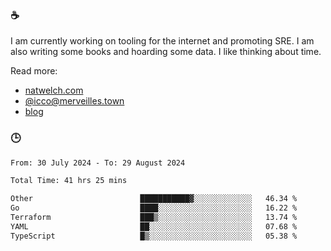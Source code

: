 ### ☕

I am currently working on tooling for the internet and promoting SRE. I am also writing some books and hoarding some data. I like thinking about time. 

Read more:

 - [natwelch.com](https://natwelch.com)
 - [@icco@merveilles.town](https://merveilles.town/@icco)
 - [blog](https://writing.natwelch.com)

### 🕒

<!--START_SECTION:waka-->

```txt
From: 30 July 2024 - To: 29 August 2024

Total Time: 41 hrs 25 mins

Other                        ███████████▓░░░░░░░░░░░░░   46.34 %
Go                           ████░░░░░░░░░░░░░░░░░░░░░   16.22 %
Terraform                    ███▒░░░░░░░░░░░░░░░░░░░░░   13.74 %
YAML                         ██░░░░░░░░░░░░░░░░░░░░░░░   07.68 %
TypeScript                   █▒░░░░░░░░░░░░░░░░░░░░░░░   05.38 %
```

<!--END_SECTION:waka-->
